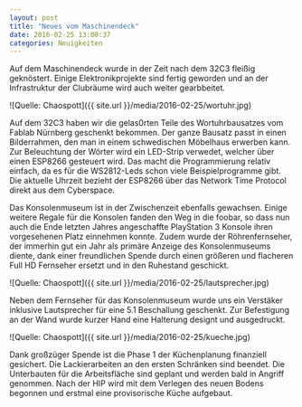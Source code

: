 ```yaml
---
layout: post
title: "Neues vom Maschinendeck"
date: 2016-02-25 13:00:37
categories: Neuigkeiten
---
```

Auf dem Maschinendeck wurde in der Zeit nach dem 32C3 fleißig geknöstert. Einige Elektronikprojekte sind fertig geworden und an der Infrastruktur der Clubräume wird auch weiter gearbbeitet.

![Quelle: Chaospott]({{ site.url }}/media/2016-02-25/wortuhr.jpg)

Auf dem 32C3 haben wir die gelas0rten Teile des Wortuhrbausatzes vom Fablab Nürnberg geschenkt bekommen. Der ganze Bausatz passt in einen Bilderrahmen, den man in einem schwedischen Möbelhaus erwerben kann. Zur Beleuchtung der Wörter wird ein LED-Strip verwedet, welcher über einen ESP8266 gesteuert wird. Das macht die Programmierung relativ einfach, da es für die WS2812-Leds schon viele Beispielprogramme gibt. Die aktuelle Uhrzeit bezieht der ESP8266 über das Network Time Protocol direkt aus dem Cyberspace.

Das Konsolenmuseum ist in der Zwischenzeit ebenfalls gewachsen. Einige weitere Regale für die Konsolen fanden den Weg in die foobar, so dass nun auch die Ende letzten Jahres angeschaffte PlayStation 3 Konsole ihren vorgesehenen Platz einnehmen konnte. Zudem wurde der Röhrenfernseher, der immerhin gut ein Jahr als primäre Anzeige des Konsolenmuseums diente, dank einer freundlichen Spende durch einen größeren und flacheren Full HD Fernseher ersetzt und in den Ruhestand geschickt.

![Quelle: Chaospott]({{ site.url }}/media/2016-02-25/lautsprecher.jpg)

Neben dem Fernseher für das Konsolenmuseum wurde uns ein Verstäker inklusive Lautsprecher für eine 5.1 Beschallung geschenkt. Zur Befestigung an der Wand wurde kurzer Hand eine Halterung designt und ausgedruckt.

![Quelle: Chaospott]({{ site.url }}/media/2016-02-25/kueche.jpg)

Dank großzüger Spende ist die Phase 1 der Küchenplanung finanziell gesichert. Die Lackierarbeiten an den ersten Schränken sind beendet. Die Unterbauten für die Arbeitsfläche sind geplant und werden bald in Angriff genommen. Nach der HIP wird mit dem Verlegen des neuen Bodens begonnen und erstmal eine provisorische Küche aufgebaut.
